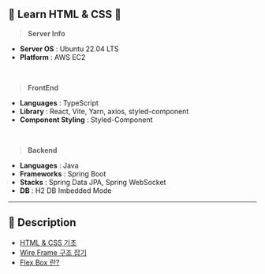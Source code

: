 ## 📘 Learn HTML &amp; CSS 📘

> **Server Info**

- **Server OS** : Ubuntu 22.04 LTS
- **Platform** : AWS EC2

<br>

> **FrontEnd**

- **Languages** : TypeScript
- **Library** : React, Vite, Yarn, axios, styled-component
- **Component Styling** : Styled-Component

<br>

> **Backend**

- **Languages** : Java
- **Frameworks** : Spring Boot
- **Stacks** : Spring Data JPA, Spring WebSocket
- **DB** : H2 DB Imbedded Mode

---

## 📘 Description

- [HTML & CSS 기초](https://github.com/spacedustz/Markup-CSS/blob/main/Description/1.md)
- [Wire Frame 구조 잡기](https://github.com/spacedustz/Markup-CSS/blob/main/Description/2.md)
- [Flex Box 란?](https://github.com/spacedustz/Markup-CSS/blob/main/Description/3.md)